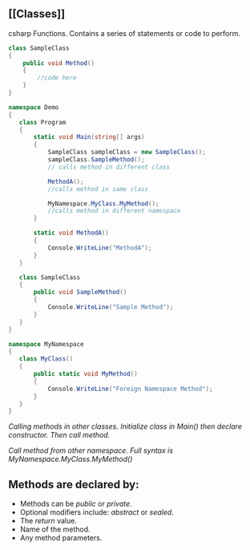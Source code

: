 [[Classes]]
---
csharp Functions. Contains a series of statements or code to perform.

```csharp
class SampleClass 
{
	public void Method()
	{
		//code here
	}
}
```

 ```csharp
namespace Demo
{
    class Program
    {
        static void Main(string[] args)
        {
            SampleClass sampleClass = new SampleClass();
            sampleClass.SampleMethod(); 
            // calls method in different class

            MethodA(); 
            //calls method in same class

            MyNamespace.MyClass.MyMethod(); 
			//calls method in different namespace
        }

        static void MethodA()
        {
            Console.WriteLine("MethodA");
        }
    }

    class SampleClass
    {
        public void SampleMethod() 
        {
            Console.WriteLine("Sample Method");
        }
    }
}

namespace MyNamespace
{
    class MyClass()
    {
        public static void MyMethod()
        {
            Console.WriteLine("Foreign Namespace Method");
        }
    }
}
```  
*Calling methods in other classes.*
*Initialize class in Main() then declare constructor. Then call method.*

*Call method from other namespace.
Full syntax is MyNamespace.MyClass.MyMethod()*
## Methods are declared by:
- Methods can be *public* or *private*.
- Optional modifiers include: *abstract* or *sealed*.
- The *return* value.
- Name of the method.
- Any method parameters.